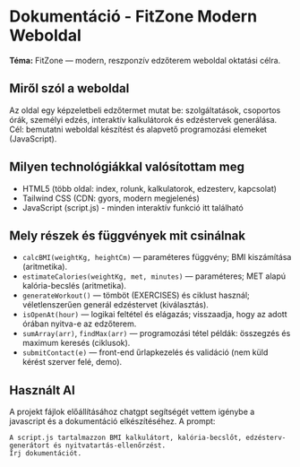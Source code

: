 # Dokumentáció - FitZone Modern Weboldal

**Téma:** FitZone — modern, reszponzív edzőterem weboldal oktatási célra.

## Miről szól a weboldal
Az oldal egy képzeletbeli edzőtermet mutat be: szolgáltatások, csoportos órák, személyi edzés, interaktív kalkulátorok és edzéstervek generálása. Cél: bemutatni weboldal készítést és alapvető programozási elemeket (JavaScript).

## Milyen technológiákkal valósítottam meg
- HTML5 (több oldal: index, rolunk, kalkulatorok, edzesterv, kapcsolat)
- Tailwind CSS (CDN: gyors, modern megjelenés)
- JavaScript (script.js) - minden interaktív funkció itt található

## Mely részek és függvények mit csinálnak
- `calcBMI(weightKg, heightCm)` — paraméteres függvény; BMI kiszámítása (aritmetika).
- `estimateCalories(weightKg, met, minutes)` — paraméteres; MET alapú kalória-becslés (aritmetika).
- `generateWorkout()` — tömböt (EXERCISES) és ciklust használ; véletlenszerűen generál edzéstervet (kiválasztás).
- `isOpenAt(hour)` — logikai feltétel és elágazás; visszaadja, hogy az adott órában nyitva-e az edzőterem.
- `sumArray(arr)`, `findMax(arr)` — programozási tétel példák: összegzés és maximum keresés (ciklusok).
- `submitContact(e)` — front-end űrlapkezelés és validáció (nem küld kérést szerver felé, demo).


## Használt AI
A projekt fájlok előállításához chatgpt segítségét vettem igénybe a javascript és a dokumentáció elkészítéséhez. A prompt:
```
A script.js tartalmazzon BMI kalkulátort, kalória-becslőt, edzésterv-generátort és nyitvatartás-ellenőrzést. 
Írj dokumentációt.
```




